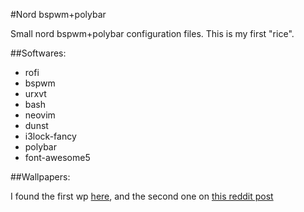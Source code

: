 #Nord bspwm+polybar

Small nord bspwm+polybar configuration files. This is my first "rice".

##Softwares:
 - rofi
 - bspwm
 - urxvt
 - bash
 - neovim
 - dunst
 - i3lock-fancy
 - polybar
 - font-awesome5

##Wallpapers:

I found the first wp [here](https://unsplash.com/photos/9gm5uOofnbI), and the second one on [this reddit post](https://www.reddit.com/r/unixporn/comments/isj5p7/xfce4bspwm_nord_theme/)
